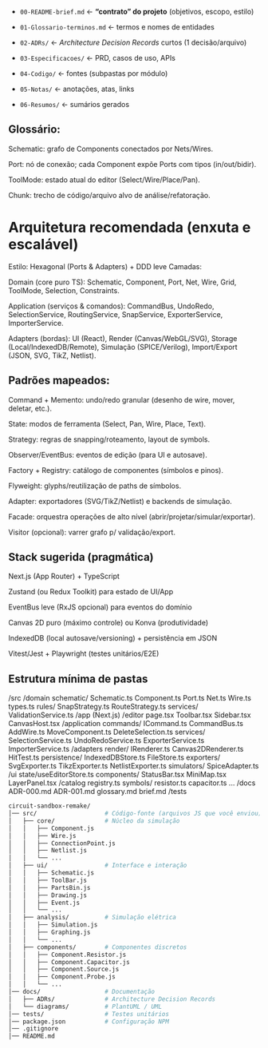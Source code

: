 
  
- `00-README-brief.md`  ← **“contrato” do projeto** (objetivos, escopo, estilo)

- `01-Glossario-terminos.md`  ← termos e nomes de entidades

- `02-ADRs/`   ← *Architecture Decision Records* curtos (1 decisão/arquivo)

- `03-Especificacoes/`  ← PRD, casos de uso, APIs

- `04-Codigo/`  ← fontes (subpastas por módulo)

- `05-Notas/`  ← anotações, atas, links

- `06-Resumos/`  ← sumários gerados



## Glossário:

Schematic: grafo de Components conectados por Nets/Wires.

Port: nó de conexão; cada Component expõe Ports com tipos (in/out/bidir).

ToolMode: estado atual do editor (Select/Wire/Place/Pan).

Chunk: trecho de código/arquivo alvo de análise/refatoração.


# Arquitetura recomendada (enxuta e escalável)

Estilo: Hexagonal (Ports & Adapters) + DDD leve
Camadas:

Domain (core puro TS): Schematic, Component, Port, Net, Wire, Grid, ToolMode, Selection, Constraints.

Application (serviços & comandos): CommandBus, UndoRedo, SelectionService, RoutingService, SnapService, ExporterService, ImporterService.

Adapters (bordas): UI (React), Render (Canvas/WebGL/SVG), Storage (Local/IndexedDB/Remote), Simulação (SPICE/Verilog), Import/Export (JSON, SVG, TikZ, Netlist).

## Padrões mapeados:

Command + Memento: undo/redo granular (desenho de wire, mover, deletar, etc.).

State: modos de ferramenta (Select, Pan, Wire, Place, Text).

Strategy: regras de snapping/roteamento, layout de symbols.

Observer/EventBus: eventos de edição (para UI e autosave).

Factory + Registry: catálogo de componentes (símbolos e pinos).

Flyweight: glyphs/reutilização de paths de símbolos.

Adapter: exportadores (SVG/TikZ/Netlist) e backends de simulação.

Facade: orquestra operações de alto nível (abrir/projetar/simular/exportar).

Visitor (opcional): varrer grafo p/ validação/export.


## Stack sugerida (pragmática)

Next.js (App Router) + TypeScript

Zustand (ou Redux Toolkit) para estado de UI/App

EventBus leve (RxJS opcional) para eventos do domínio

Canvas 2D puro (máximo controle) ou Konva (produtividade)

IndexedDB (local autosave/versioning) + persistência em JSON

Vitest/Jest + Playwright (testes unitários/E2E)

## Estrutura mínima de pastas

/src
  /domain
    schematic/
      Schematic.ts
      Component.ts
      Port.ts
      Net.ts
      Wire.ts
      types.ts
    rules/
      SnapStrategy.ts
      RouteStrategy.ts
    services/
      ValidationService.ts
  /app (Next.js)
    /editor
      page.tsx
      Toolbar.tsx
      Sidebar.tsx
      CanvasHost.tsx
  /application
    commands/
      ICommand.ts
      CommandBus.ts
      AddWire.ts
      MoveComponent.ts
      DeleteSelection.ts
    services/
      SelectionService.ts
      UndoRedoService.ts
      ExporterService.ts
      ImporterService.ts
  /adapters
    render/
      IRenderer.ts
      Canvas2DRenderer.ts
      HitTest.ts
    persistence/
      IndexedDBStore.ts
      FileStore.ts
    exporters/
      SvgExporter.ts
      TikzExporter.ts
      NetlistExporter.ts
    simulators/
      SpiceAdapter.ts
  /ui
    state/useEditorStore.ts
    components/
      StatusBar.tsx
      MiniMap.tsx
      LayerPanel.tsx
  /catalog
    registry.ts
    symbols/
      resistor.ts
      capacitor.ts
      ...
/docs
  ADR-000.md
  ADR-001.md
  glossary.md
  brief.md
/tests

```bash
circuit-sandbox-remake/
│── src/                   # Código-fonte (arquivos JS que você enviou)
│   ├── core/              # Núcleo da simulação
│   │   ├── Component.js
│   │   ├── Wire.js
│   │   ├── ConnectionPoint.js
│   │   ├── Netlist.js
│   │   └── ...
│   ├── ui/                # Interface e interação
│   │   ├── Schematic.js
│   │   ├── ToolBar.js
│   │   ├── PartsBin.js
│   │   ├── Drawing.js
│   │   ├── Event.js
│   │   └── ...
│   ├── analysis/          # Simulação elétrica
│   │   ├── Simulation.js
│   │   ├── Graphing.js
│   │   └── ...
│   ├── components/        # Componentes discretos
│   │   ├── Component.Resistor.js
│   │   ├── Component.Capacitor.js
│   │   ├── Component.Source.js
│   │   ├── Component.Probe.js
│   │   └── ...
│── docs/                  # Documentação
│   ├── ADRs/              # Architecture Decision Records
│   └── diagrams/          # PlantUML / UML
│── tests/                 # Testes unitários
│── package.json           # Configuração NPM
│── .gitignore
│── README.md

```
